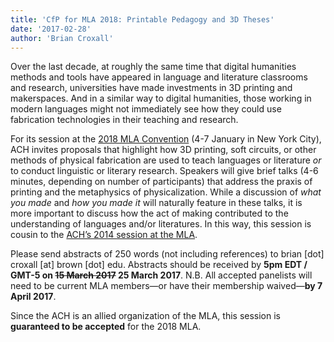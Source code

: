 ```yaml
---
title: 'CfP for MLA 2018: Printable Pedagogy and 3D Theses'
date: '2017-02-28'
author: 'Brian Croxall'
---
```

Over the last decade, at roughly the same time that digital humanities methods and tools have appeared in language and literature classrooms and research, universities have made investments in 3D printing and makerspaces. And in a similar way to digital humanities, those working in modern languages might not immediately see how they could use fabrication technologies in their teaching and research.

For its session at the [2018 MLA Convention](https://www.mla.org/Convention/MLA-2018) (4-7 January in New York City), ACH invites proposals that highlight how 3D printing, soft circuits, or other methods of physical fabrication are used to teach languages or literature *or* to conduct linguistic or literary research. Speakers will give brief talks (4-6 minutes, depending on number of participants) that address the praxis of printing and the metaphysics of physicalization. While a discussion of *what you made* and *how you made it* will naturally feature in these talks, it is more important to discuss how the act of making contributed to the understanding of languages and/or literatures. In this way, this session is cousin to the [ACH’s 2014 session at the MLA](/news/2013/03/beyond-digital-cfp-mla-2014/).

Please send abstracts of 250 words (not including references) to brian \[dot\] croxall \[at\] brown \[dot\] edu. Abstracts should be received by **5pm EDT / GMT-5 on <del>15 March 2017</del> 25 March 2017**. N.B. All accepted panelists will need to be current MLA members—or have their membership waived—**by 7 April 2017**.

Since the ACH is an allied organization of the MLA, this session is **guaranteed to be accepted** for the 2018 MLA.